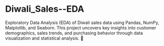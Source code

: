 # Diwali_Sales--EDA
Exploratory Data Analysis (EDA) of Diwali sales data using Pandas, NumPy, Matplotlib, and Seaborn. This project uncovers key insights into customer demographics, sales trends, and purchasing behavior through data visualization and statistical analysis. 🚀

